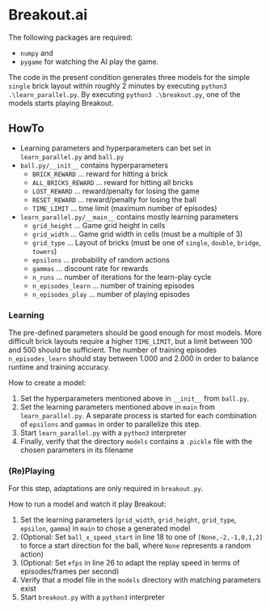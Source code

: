 # Breakout.ai

The following packages are required:
* `numpy` and
* `pygame` for watching the AI play the game.

The code in the present condition generates three models for the simple `single` brick layout within roughly 2 minutes by executing `python3 .\learn_parallel.py`. By executing `python3 .\breakout.py`, one of the models starts playing Breakout.

## HowTo
* Learning parameters and hyperparameters can bet set in `learn_parallel.py` and `ball.py`
* `ball.py/__init__` contains hyperparameters
  * `BRICK_REWARD` ... reward for hitting a brick
  * `ALL_BRICKS_REWARD` ... reward for hitting all bricks
  * `LOST_REWARD` ... reward/penalty for losing the game
  * `RESET_REWARD` ... reward/penalty for losing the ball
  * `TIME_LIMIT` ... time limit (maximum number of episodes)
* `learn_parallel.py/__main__` contains mostly learning parameters
  * `grid_height` ... Game grid height in cells
  * `grid_width` ... Game grid width in cells (must be a multiple of 3)
  * `grid_type` ... Layout of bricks (must be one of `single`, `double`, `bridge`, `towers`) 
  * `epsilons` ... probability of random actions
  * `gammas` ... discount rate for rewards
  * `n_runs` ... number of iterations for the learn-play cycle
  * `n_episodes_learn` ... number of training episodes
  * `n_episodes_play` ... number of playing episodes

### Learning
The pre-defined parameters should be good enough for most models. More difficult brick layouts require a higher `TIME_LIMIT`, but a limit between 100 and 500 should be sufficient. The number of training episodes `n_episodes_learn` should stay between 1.000 and 2.000 in order to balance runtime and training accuracy.

How to create a model:
1. Set the hyperparameters mentioned above in `__init__` from `ball.py`.   
2. Set the learning parameters mentioned above in `main` from `learn_parallel.py`. A separate process is started for each combination of `epsilons` and `gammas` in order to parallelize this step.
3. Start `learn_parallel.py` with a `python3` interpreter
4. Finally, verify that the directory `models` contains a `.pickle` file with the chosen parameters in its filename


### (Re)Playing
For this step, adaptations are only required in `breakout.py`.

How to run a model and watch it play Breakout:
1. Set the learning parameters (`grid_width`, `grid_height`, `grid_type`, `epsilon`, `gamma`) in `main` to chose a generated model
2. (Optional: Set `ball_x_speed_start` in line 18 to one of `[None,-2,-1,0,1,2]` to force a start direction for the ball, where `None` represents a random action)
3. (Optional: Set `efps` in line 26 to adapt the replay speed in terms of episodes/frames per second)
4. Verify that a model file in the `models` directory with matching parameters exist 
5. Start `breakout.py` with a `python3` interpreter